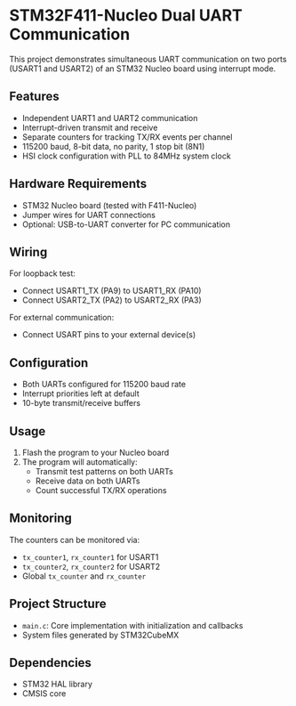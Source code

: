 # STM32F411-Nucleo Dual UART Communication 

This project demonstrates simultaneous UART communication on two ports (USART1 and USART2) of an STM32 Nucleo board using interrupt mode.


## Features
- Independent UART1 and UART2 communication
- Interrupt-driven transmit and receive
- Separate counters for tracking TX/RX events per channel
- 115200 baud, 8-bit data, no parity, 1 stop bit (8N1)
- HSI clock configuration with PLL to 84MHz system clock

## Hardware Requirements
- STM32 Nucleo board (tested with F411-Nucleo)
- Jumper wires for UART connections
- Optional: USB-to-UART converter for PC communication

## Wiring
For loopback test:
- Connect USART1_TX (PA9) to USART1_RX (PA10)
- Connect USART2_TX (PA2) to USART2_RX (PA3)

For external communication:
- Connect USART pins to your external device(s)

## Configuration
- Both UARTs configured for 115200 baud rate
- Interrupt priorities left at default
- 10-byte transmit/receive buffers

## Usage
1. Flash the program to your Nucleo board
2. The program will automatically:
   - Transmit test patterns on both UARTs
   - Receive data on both UARTs
   - Count successful TX/RX operations

## Monitoring
The counters can be monitored via:
- `tx_counter1`, `rx_counter1` for USART1
- `tx_counter2`, `rx_counter2` for USART2
- Global `tx_counter` and `rx_counter`

## Project Structure
- `main.c`: Core implementation with initialization and callbacks
- System files generated by STM32CubeMX

## Dependencies
- STM32 HAL library
- CMSIS core
